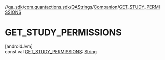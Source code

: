 //[qa_sdk](../../../../index.md)/[com.quantactions.sdk](../../index.md)/[QAStrings](../index.md)/[Companion](index.md)/[GET_STUDY_PERMISSIONS](-g-e-t_-s-t-u-d-y_-p-e-r-m-i-s-s-i-o-n-s.md)

# GET_STUDY_PERMISSIONS

[androidJvm]\
const val [GET_STUDY_PERMISSIONS](-g-e-t_-s-t-u-d-y_-p-e-r-m-i-s-s-i-o-n-s.md): [String](https://kotlinlang.org/api/latest/jvm/stdlib/kotlin/-string/index.html)

